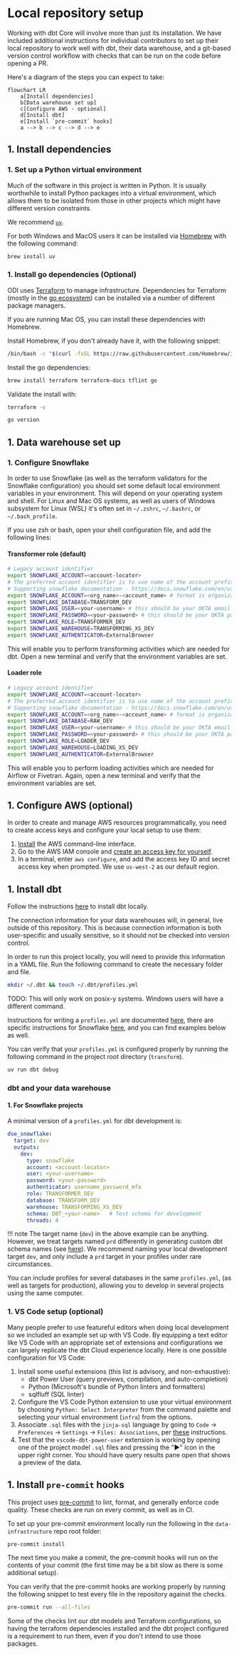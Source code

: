 # Local repository setup

Working with dbt Core will involve more than just its installation. We have included additional instructions for individual contributors to set up their local repository to work well with dbt, their data warehouse, and a git-based version control workflow with checks that can be run on the code before opening a PR.

Here's a diagram of the steps you can expect to take:

```mermaid
flowchart LR
    a[Install dependencies]
    b[Data warehouse set up]
    c[Configure AWS - optional]
    d[Install dbt]
    e[Install `pre-commit` hooks]
    a --> b --> c --> d --> e

```

## 1. Install dependencies

### 1. Set up a Python virtual environment

Much of the software in this project is written in Python.
It is usually worthwhile to install Python packages into a virtual environment,
which allows them to be isolated from those in other projects which might have different version constraints.

We recommend [`uv`](https://docs.astral.sh/uv/).

For both Windows and MacOS users it can be installed via [Homebrew](https://brew.sh/) with the following command:

```bash
brew install uv
```

### 1. Install go dependencies (Optional)

ODI uses [Terraform](https://www.terraform.io/) to manage infrastructure.
Dependencies for Terraform (mostly in the [go ecosystem](https://go.dev/))
can be installed via a number of different package managers.

If you are running Mac OS, you can install these dependencies with Homebrew.

Install Homebrew, if you don't already have it, with the following snippet:

```bash
/bin/bash -c "$(curl -fsSL https://raw.githubusercontent.com/Homebrew/install/HEAD/install.sh)"
```

Install the go dependencies:

```bash
brew install terraform terraform-docs tflint go
```

Validate the install with:

```bash
terraform -v

go version
```

## 1. Data warehouse set up

### 1. Configure Snowflake

In order to use Snowflake (as well as the terraform validators for the Snowflake configuration)
you should set some default local environment variables in your environment.
This will depend on your operating system and shell. For Linux and Mac OS systems,
as well as users of Windows subsystem for Linux (WSL) it's often set in
`~/.zshrc`, `~/.bashrc`, or `~/.bash_profile`.

If you use zsh or bash, open your shell configuration file, and add the following lines:

#### Transformer role (default)

```bash
# Legacy account identifier
export SNOWFLAKE_ACCOUNT=<account-locator>
# The preferred account identifier is to use name of the account prefixed by its organization (e.g. myorg-account123)
# Supporting snowflake documentation - https://docs.snowflake.com/en/user-guide/admin-account-identifier
export SNOWFLAKE_ACCOUNT=<org_name>-<account_name> # format is organization-account
export SNOWFLAKE_DATABASE=TRANSFORM_DEV
export SNOWFLAKE_USER=<your-username> # this should be your OKTA email
export SNOWFLAKE_PASSWORD=<your-password> # this should be your OKTA password
export SNOWFLAKE_ROLE=TRANSFORMER_DEV
export SNOWFLAKE_WAREHOUSE=TRANSFORMING_XS_DEV
export SNOWFLAKE_AUTHENTICATOR=ExternalBrowser
```

This will enable you to perform transforming activities which are needed for dbt.
Open a new terminal and verify that the environment variables are set.

#### Loader role

```bash
# Legacy account identifier
export SNOWFLAKE_ACCOUNT=<account-locator>
# The preferred account identifier is to use name of the account prefixed by its organization (e.g. myorg-account123)
# Supporting snowflake documentation - https://docs.snowflake.com/en/user-guide/admin-account-identifier
export SNOWFLAKE_ACCOUNT=<org_name>-<account_name> # format is organization-account
export SNOWFLAKE_DATABASE=RAW_DEV
export SNOWFLAKE_USER=<your-username> # this should be your OKTA email
export SNOWFLAKE_PASSWORD=<your-password> # this should be your OKTA password
export SNOWFLAKE_ROLE=LOADER_DEV
export SNOWFLAKE_WAREHOUSE=LOADING_XS_DEV
export SNOWFLAKE_AUTHENTICATOR=ExternalBrowser
```

This will enable you to perform loading activities which are needed for Airflow or Fivetran.
Again, open a new terminal and verify that the environment variables are set.

## 1. Configure AWS (optional)

In order to create and manage AWS resources programmatically,
you need to create access keys and configure your local setup to use them:

1. [Install](https://docs.aws.amazon.com/cli/latest/userguide/getting-started-install.html) the AWS command-line interface.
1. Go to the AWS IAM console and [create an access key for yourself](https://docs.aws.amazon.com/IAM/latest/UserGuide/id_credentials_access-keys.html#Using_CreateAccessKey).
1. In a terminal, enter `aws configure`, and add the access key ID and secret access key when prompted. We use `us-west-2` as our default region.

## 1. Install dbt

Follow the instructions [here](https://docs.getdbt.com/docs/core/installation-overview) to install dbt locally.

The connection information for your data warehouses will, in general, live outside of this repository.
This is because connection information is both user-specific and usually sensitive,
so it should not be checked into version control.

In order to run this project locally, you will need to provide this information
in a YAML file. Run the following command to create the necessary folder and file.

```bash
mkdir ~/.dbt && touch ~/.dbt/profiles.yml
```

TODO: This will only work on posix-y systems. Windows users will have a different command.

Instructions for writing a `profiles.yml` are documented
[here](https://docs.getdbt.com/docs/get-started/connection-profiles),
there are specific instructions for Snowflake
[here](https://docs.getdbt.com/reference/warehouse-setups/snowflake-setup), and you can find examples below as well.

You can verify that your `profiles.yml` is configured properly by running the following command in the project root directory (`transform`).

```bash
uv run dbt debug
```

### dbt and your data warehouse

#### 1. For Snowflake projects

A minimal version of a `profiles.yml` for dbt development is:

```yml
dse_snowflake:
  target: dev
  outputs:
    dev:
      type: snowflake
      account: <account-locator>
      user: <your-username>
      password: <your-password>
      authenticator: username_password_mfa
      role: TRANSFORMER_DEV
      database: TRANSFORM_DEV
      warehouse: TRANSFORMING_XS_DEV
      schema: DBT_<your-name>   # Test schema for development
      threads: 4
```

!!! note
    The target name (`dev`) in the above example can be anything.
    However, we treat targets named `prd` differently in generating
    custom dbt schema names (see [here](../dbt/dbt.md#custom-schema-names)).
    We recommend naming your local development target `dev`, and only
    include a `prd` target in your profiles under rare circumstances.

You can include profiles for several databases in the same `profiles.yml`,
(as well as targets for production), allowing you to develop in several projects
using the same computer.

### 1. VS Code setup (optional)

Many people prefer to use featureful editors when doing local development so we included an example set up with VS Code. By equipping a text editor like VS Code with an appropriate set of extensions and configurations
we can largely replicate the dbt Cloud experience locally.
Here is one possible configuration for VS Code:

1. Install some useful extensions (this list is advisory, and non-exhaustive):
    * dbt Power User (query previews, compilation, and auto-completion)
    * Python (Microsoft's bundle of Python linters and formatters)
    * sqlfluff (SQL linter)
1. Configure the VS Code Python extension to use your virtual environment by choosing `Python: Select Interpreter` from the command palette and selecting your virtual environment (`infra`) from the options.
1. Associate `.sql` files with the `jinja-sql` language by going to `Code` -> `Preferences` -> `Settings` -> `Files: Associations`, per [these](https://github.com/innoverio/vscode-dbt-power-user#associate-your-sql-files-the-jinja-sql-language) instructions.
1. Test that the `vscode-dbt-power-user` extension is working by opening one of the project model `.sql` files and pressing the "▶" icon in the upper right corner. You should have query results pane open that shows a preview of the data.

## 1. Install `pre-commit` hooks

This project uses [pre-commit](https://pre-commit.com/) to lint, format,
and generally enforce code quality. These checks are run on every commit,
as well as in CI.

To set up your pre-commit environment locally run the following in the `data-infrastructure` repo root folder:

```bash
pre-commit install
```

The next time you make a commit, the pre-commit hooks will run on the contents of your commit
(the first time may be a bit slow as there is some additional setup).

You can verify that the pre-commit hooks are working properly by running the following snippet to test every file in the repository against the checks.

```bash
pre-commit run --all-files
```

Some of the checks lint our dbt models and Terraform configurations,
so having the terraform dependencies installed and the dbt project configured
is a requirement to run them, even if you don't intend to use those packages.

